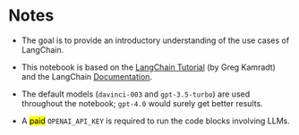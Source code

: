 # Notes

- The goal is to provide an introductory understanding of the use cases of LangChain.

- This notebook is based on the [LangChain Tutorial](https://github.com/gkamradt/langchain-tutorials) (by Greg Kamradt) and the LangChain [Documentation](https://docs.langchain.com/docs/).

- The default models (`davinci-003` and `gpt-3.5-turbo`) are used throughout the notebook; `gpt-4.0` would surely get better results.

- A   <mark>paid</mark> `OPENAI_API_KEY` is required to run the code blocks involving LLMs.
